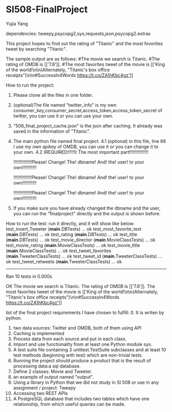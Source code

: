 # SI508-FinalProject
Yujia Yang

dependencies: tweepy,psycopg2,sys,requests,json,psycopg2.extras

This project hopes to find out the rating of "Titanic" and the most fovorites tweet by searching "Titanic".

The sample output are as follows:
#The movie we search is Titanic.
#The rating of OMDB is [['7.8']].
#The most favorites tweet of the movie is [['King of the world!\n\n(Alternately, "Titanic\'s box office receipts")\n\n#SuccessIn4Words https://t.co/ZA1hKbc4gz']]

How to run the project:
1. Please clone all the files in one folder.
2. (optional)The file named "twitter_info" is my own consumer_key,consumer_secret,access_token,access_token_secret of twitter, you can use it or you can use your own.
3. "508_final_project_cache.json" is the json after caching. It already was saved in the information of "Titanic".
4. The main python file named final project.
  4.1 (optional) in this file, line 66 I use my own apikey of OMDB, you can use it or you can change it to your own.
  4.2 (REQUIRED!!!!!!) The most important part!!!!!!!!!!!!!!!
      
      !!!!!!!!!!!!!!Please! Change! The! dbname! And! the! user! to your own!!!!!!!!!!!
     
      !!!!!!!!!!!!!!Please! Change! The! dbname! And! the! user! to your own!!!!!!!!!!!
      
      !!!!!!!!!!!!!!Please! Change! The! dbname! And! the! user! to your own!!!!!!!!!!!
5. If you make sure you have already changed the dbname and the user, you can run the "finalproject" directly and the output is shown before.

How to run the test:
run it directly, and it will show like below:
test_insert_Tweeter (__main__.DBTests) ... ok
test_most_favorite_text (__main__.DBTests) ... ok
test_rating (__main__.DBTests) ... ok
test_title (__main__.DBTests) ... ok
test_movie_director (__main__.MovieClassTests) ... ok
test_movie_rating (__main__.MovieClassTests) ... ok
test_movie_title (__main__.MovieClassTests) ... ok
test_tweet_favorites (__main__.TweeterClassTests) ... ok
test_tweet_id (__main__.TweeterClassTests) ... ok
test_tweet_retweets (__main__.TweeterClassTests) ... ok

----------------------------------------------------------------------
Ran 10 tests in 0.000s

OK
The movie we search is Titanic.
The rating of OMDB is [['7.8']].
The most favorites tweet of the movie is [['King of the world!\n\n(Alternately, "Titanic\'s box office receipts")\n\n#SuccessIn4Words https://t.co/ZA1hKbc4gz']]

list of the final project requirements I have chosen to fulfill:
0. It is writen by python.
1. two data sources: Twitter and OMDB, both of them using API
2. Caching is implemented
3. Process data from each source and put in each class.
4. Import and use functionality from at least one Python module sys.
5. A test suite file containing 3 unittest.TestSuite subclasses and at least 10 test methods (beginning with test) which are non-trivial tests.
6. Running the project should produce a product that is the result of processing data:a sql database.
7. Define 2 classes: Movie and Tweeter.
8. an example of output named "output".
9. Using a library in Python that we did not study in SI 508 or use in any assignment / project: Tweepy
10. Accessing two REST APIs
11. A PostgreSQL database that includes two tables which have one relationship, from which useful queries can be made.
